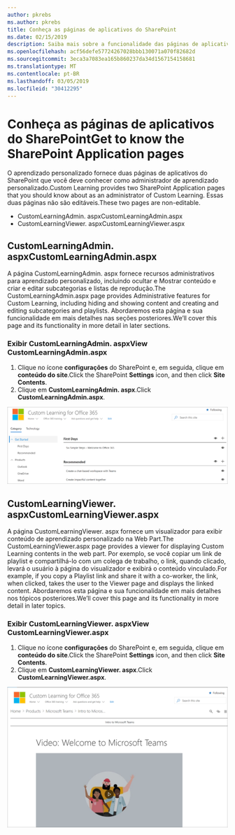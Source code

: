```yaml
---
author: pkrebs
ms.author: pkrebs
title: Conheça as páginas de aplicativos do SharePoint
ms.date: 02/15/2019
description: Saiba mais sobre a funcionalidade das páginas de aplicativos do SharePoint em aprendizado personalizado
ms.openlocfilehash: acf56defe57724267028bbb130071a070f82682d
ms.sourcegitcommit: 3eca3a7083ea165b860237da34d1567154158681
ms.translationtype: MT
ms.contentlocale: pt-BR
ms.lasthandoff: 03/05/2019
ms.locfileid: "30412295"
---
```

# <a name="get-to-know-the-sharepoint-application-pages"></a><span data-ttu-id="141ce-103">Conheça as páginas de aplicativos do SharePoint</span><span class="sxs-lookup"><span data-stu-id="141ce-103">Get to know the SharePoint Application pages</span></span>

<span data-ttu-id="141ce-104">O aprendizado personalizado fornece duas páginas de aplicativos do SharePoint que você deve conhecer como administrador de aprendizado personalizado.</span><span class="sxs-lookup"><span data-stu-id="141ce-104">Custom Learning provides two SharePoint Application pages that you should know about as an administrator of Custom Learning.</span></span> <span data-ttu-id="141ce-105">Essas duas páginas não são editáveis.</span><span class="sxs-lookup"><span data-stu-id="141ce-105">These two pages are non-editable.</span></span> 

- <span data-ttu-id="141ce-106">CustomLearningAdmin. aspx</span><span class="sxs-lookup"><span data-stu-id="141ce-106">CustomLearningAdmin.aspx</span></span>
- <span data-ttu-id="141ce-107">CustomLearningViewer. aspx</span><span class="sxs-lookup"><span data-stu-id="141ce-107">CustomLearningViewer.aspx</span></span>

## <a name="customlearningadminaspx"></a><span data-ttu-id="141ce-108">CustomLearningAdmin. aspx</span><span class="sxs-lookup"><span data-stu-id="141ce-108">CustomLearningAdmin.aspx</span></span>

<span data-ttu-id="141ce-109">A página CustomLearningAdmin. aspx fornece recursos administrativos para aprendizado personalizado, incluindo ocultar e Mostrar conteúdo e criar e editar subcategorias e listas de reprodução.</span><span class="sxs-lookup"><span data-stu-id="141ce-109">The CustomLearningAdmin.aspx page provides Administrative features for Custom Learning, including hiding and showing content and creating and editing subcategories and playlists.</span></span> <span data-ttu-id="141ce-110">Abordaremos esta página e sua funcionalidade em mais detalhes nas seções posteriores.</span><span class="sxs-lookup"><span data-stu-id="141ce-110">We’ll cover this page and its functionality in more detail in later sections.</span></span>

### <a name="view-customlearningadminaspx"></a><span data-ttu-id="141ce-111">Exibir CustomLearningAdmin. aspx</span><span class="sxs-lookup"><span data-stu-id="141ce-111">View CustomLearningAdmin.aspx</span></span>

1. <span data-ttu-id="141ce-112">Clique no ícone **configurações** do SharePoint e, em seguida, clique em **conteúdo do site**.</span><span class="sxs-lookup"><span data-stu-id="141ce-112">Click the SharePoint **Settings** icon, and then click **Site Contents**.</span></span> 
2. <span data-ttu-id="141ce-113">Clique em **CustomLearningAdmin. aspx**.</span><span class="sxs-lookup"><span data-stu-id="141ce-113">Click **CustomLearningAdmin.aspx**.</span></span> 

![CG-adminapppage. png](media/cg-adminapppage.png)

## <a name="customlearningvieweraspx"></a><span data-ttu-id="141ce-115">CustomLearningViewer. aspx</span><span class="sxs-lookup"><span data-stu-id="141ce-115">CustomLearningViewer.aspx</span></span>
<span data-ttu-id="141ce-116">A página CustomLearningViewer. aspx fornece um visualizador para exibir conteúdo de aprendizado personalizado na Web Part.</span><span class="sxs-lookup"><span data-stu-id="141ce-116">The CustomLearningViewer.aspx page provides a viewer for displaying Custom Learning contents in the web part.</span></span> <span data-ttu-id="141ce-117">Por exemplo, se você copiar um link de playlist e compartilhá-lo com um colega de trabalho, o link, quando clicado, levará o usuário à página do visualizador e exibirá o conteúdo vinculado.</span><span class="sxs-lookup"><span data-stu-id="141ce-117">For example, if you copy a Playlist link and share it with a co-worker, the link, when clicked, takes the user to the Viewer page and displays the linked content.</span></span> <span data-ttu-id="141ce-118">Abordaremos esta página e sua funcionalidade em mais detalhes nos tópicos posteriores.</span><span class="sxs-lookup"><span data-stu-id="141ce-118">We’ll cover this page and its functionality in more detail in later topics.</span></span>

### <a name="view-customlearningvieweraspx"></a><span data-ttu-id="141ce-119">Exibir CustomLearningViewer. aspx</span><span class="sxs-lookup"><span data-stu-id="141ce-119">View CustomLearningViewer.aspx</span></span>

1. <span data-ttu-id="141ce-120">Clique no ícone **configurações** do SharePoint e, em seguida, clique em **conteúdo do site**.</span><span class="sxs-lookup"><span data-stu-id="141ce-120">Click the SharePoint **Settings** icon, and then click **Site Contents**.</span></span> 
2. <span data-ttu-id="141ce-121">Clique em **CustomLearningViewer. aspx**.</span><span class="sxs-lookup"><span data-stu-id="141ce-121">Click **CustomLearningViewer.aspx**.</span></span> 

![CG-viewerapppage. png](media/cg-viewerapppage.png)

